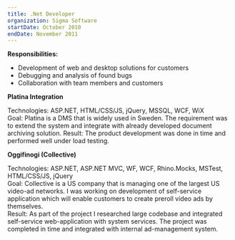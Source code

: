 ```yaml
---
title: .Net Developer
organization: Sigma Software
startDate: October 2010
endDate: November 2011
---
```


**Responsibilities:**

- Development of web and desktop solutions for customers
- Debugging and analysis of found bugs
- Collaboration with team members and customers

**Platina Integration**

Technologies: ASP.NET, HTML/CSS/JS, jQuery, MSSQL, WCF, WiX\
Goal: Platina is a DMS that is widely used in Sweden. The requirement was to extend the system
and integrate with already developed document archiving solution.
Result: The product development was done in time and performed well under load testing.

**Oggifinogi (Collective)**

Technologies: ASP.NET, ASP.NET MVC, WF, WCF, Rhino.Mocks, MSTest, HTML/CSS/JS, jQuery\
Goal: Collective is a US company that is managing one of the largest US video-ad networks. I was
working on development of self-service application which will enable customers to create preroll
video ads by themselves.\
Result: As part of the project I researched large codebase and integrated self-service web-application with
system services. The project was completed in time and integrated with internal ad-management system.
